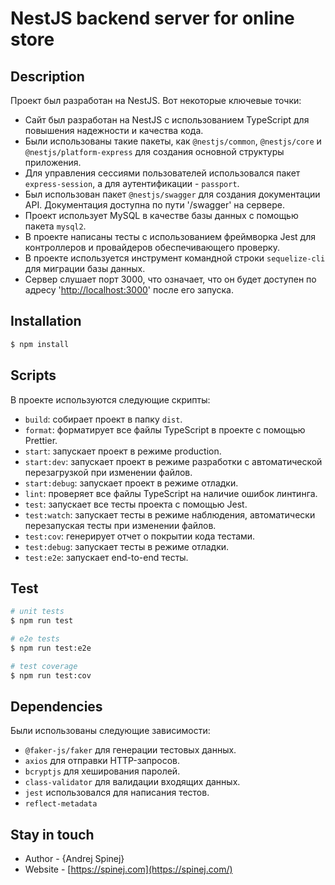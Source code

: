 # NestJS backend server for online store

## Description

Проект был разработан на NestJS. Вот некоторые ключевые точки:

- Сайт был разработан на NestJS с использованием TypeScript для повышения надежности и качества кода.
- Были использованы такие пакеты, как `@nestjs/common`, `@nestjs/core` и `@nestjs/platform-express` для создания основной структуры приложения.
- Для управления сессиями пользователей использовался пакет `express-session`, а для аутентификации - `passport`.
- Был использован пакет `@nestjs/swagger` для создания документации API. Документация доступна по пути '/swagger' на сервере.
- Проект использует MySQL в качестве базы данных с помощью пакета `mysql2`.
- В проекте написаны тесты с использованием фреймворка Jest для контроллеров и провайдеров обеспечивающего проверку.
- В проекте используется инструмент командной строки `sequelize-cli` для миграции базы данных.
- Сервер слушает порт 3000, что означает, что он будет доступен по адресу '[http://localhost:3000](http://localhost:3000/)' после его запуска.

## Installation

```bash
$ npm install
```

## Scripts

В проекте используются следующие скрипты:

- `build`: собирает проект в папку `dist`.
- `format`: форматирует все файлы TypeScript в проекте с помощью Prettier.
- `start`: запускает проект в режиме production.
- `start:dev`: запускает проект в режиме разработки с автоматической перезагрузкой при изменении файлов.
- `start:debug`: запускает проект в режиме отладки.
- `lint`: проверяет все файлы TypeScript на наличие ошибок линтинга.
- `test`: запускает все тесты проекта с помощью Jest.
- `test:watch`: запускает тесты в режиме наблюдения, автоматически перезапуская тесты при изменении файлов.
- `test:cov`: генерирует отчет о покрытии кода тестами.
- `test:debug`: запускает тесты в режиме отладки.
- `test:e2e`: запускает end-to-end тесты.

## Test

```bash
# unit tests
$ npm run test

# e2e tests
$ npm run test:e2e

# test coverage
$ npm run test:cov
```

## Dependencies

Были использованы следующие зависимости:

- `@faker-js/faker` для генерации тестовых данных.
- `axios` для отправки HTTP-запросов.
- `bcryptjs` для хеширования паролей.
- `class-validator` для валидации входящих данных.
- `jest` использовался для написания тестов.
- `reflect-metadata`

## Stay in touch

- Author - {Andrej Spinej}
- Website - [https://spinej.com](https://spinej.com/)
